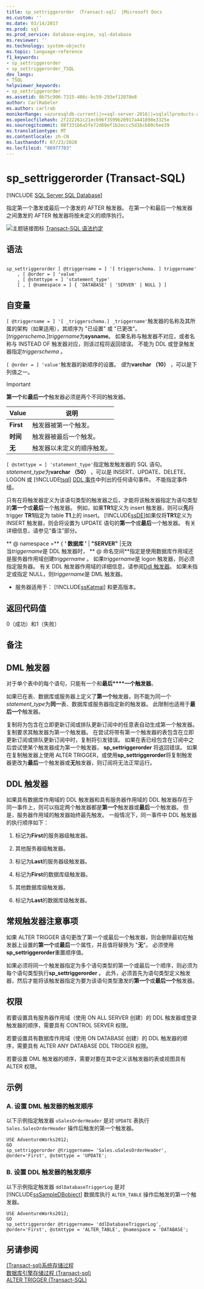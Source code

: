```yaml
---
title: sp_settriggerorder （Transact-sql） |Microsoft Docs
ms.custom: ''
ms.date: 03/14/2017
ms.prod: sql
ms.prod_service: database-engine, sql-database
ms.reviewer: ''
ms.technology: system-objects
ms.topic: language-reference
f1_keywords:
- sp_settriggerorder
- sp_settriggerorder_TSQL
dev_langs:
- TSQL
helpviewer_keywords:
- sp_settriggerorder
ms.assetid: 8b75c906-7315-486c-bc59-293ef12078e8
author: CarlRabeler
ms.author: carlrab
monikerRange: =azuresqldb-current||>=sql-server-2016||=sqlallproducts-allversions||>=sql-server-linux-2017||=azuresqldb-mi-current
ms.openlocfilehash: 2f222261c21ecb96f3599b20917a441898e3325e
ms.sourcegitcommit: 08f331b6a5fe72d68ef1b2eccc5d16cb80c6ee39
ms.translationtype: MT
ms.contentlocale: zh-CN
ms.lasthandoff: 07/23/2020
ms.locfileid: "86977703"
---
```

# <a name="sp_settriggerorder-transact-sql"></a>sp_settriggerorder (Transact-SQL)
[!INCLUDE [SQL Server SQL Database](../../includes/applies-to-version/sql-asdb.md)]

  指定第一个激发或最后一个激发的 AFTER 触发器。 在第一个和最后一个触发器之间激发的 AFTER 触发器将按未定义的顺序执行。  
  
 ![主题链接图标](../../database-engine/configure-windows/media/topic-link.gif "“主题链接”图标") [Transact-SQL 语法约定](../../t-sql/language-elements/transact-sql-syntax-conventions-transact-sql.md)  
  
## <a name="syntax"></a>语法  
  
```  
  
sp_settriggerorder [ @triggername = ] '[ triggerschema. ] triggername'   
    , [ @order = ] 'value'   
    , [ @stmttype = ] 'statement_type'   
    [ , [ @namespace = ] { 'DATABASE' | 'SERVER' | NULL } ]  
```  
  
## <a name="arguments"></a>自变量  
`[ @triggername = ] '[ _triggerschema.] _triggername'`触发器的名称及其所属的架构（如果适用），其顺序为 "已设置" 或 "已更改"。 [_triggerschema_**.**]*triggername*为**sysname**。 如果名称与触发器不对应，或者名称与 INSTEAD OF 触发器对应，则该过程将返回错误。 不能为 DDL 或登录触发器指定*triggerschema* 。  
  
`[ @order = ] 'value'`触发器的新顺序的设置。 *值*为**varchar （10）** ，可以是下列值之一。  
  
> [!IMPORTANT]  
>  **第一个**和**最后一个**触发器必须是两个不同的触发器。  
  
|Value|说明|  
|-----------|-----------------|  
|**First**|触发器被第一个触发。|  
|**时间**|触发器被最后一个触发。|  
|**无**|触发器以未定义的顺序触发。|  
  
`[ @stmttype = ] 'statement_type'`指定触发触发器的 SQL 语句。 *statement_type*为**varchar （50）** ，可以是 INSERT、UPDATE、DELETE、LOGON 或 [!INCLUDE[tsql](../../includes/tsql-md.md)] [DDL 事件](../../relational-databases/triggers/ddl-events.md)中列出的任何语句事件。 不能指定事件组。  
  
 只有在将触发器定义为该语句类型的触发器之后，才能将该触发器指定为语句类型的**第一个**或**最后**一个触发器。 例如，如果**TR1**定义为 insert 触发器，则可以**先**将 trigger **TR1**指定为 table **T1**上的 insert。 [!INCLUDE[ssDE](../../includes/ssde-md.md)]如果仅将**TR1**定义为 INSERT 触发器，则会将设置为 UPDATE 语句的**第一个**或**最后**一个触发器。 有关详细信息，请参见“备注”部分。  
  
 ** \@ namespace =** { **' 数据库 '**  |  **"SERVER"** |无效  
 当*triggername*是 DDL 触发器时， ** \@ 命名空间**指定是使用数据库作用域还是服务器作用域创建*triggername* 。 如果*triggername*是 logon 触发器，则必须指定服务器。 有关 DDL 触发器作用域的详细信息，请参阅[Ddl 触发器](../../relational-databases/triggers/ddl-triggers.md)。 如果未指定或指定 NULL，则*triggername*是 DML 触发器。  
  
* 服务器适用于： [!INCLUDE[ssKatmai](../../includes/sskatmai-md.md)] 和更高版本。
  
## <a name="return-code-values"></a>返回代码值  
 0（成功）和1（失败）  
  
## <a name="remarks"></a>备注  
  
## <a name="dml-triggers"></a>DML 触发器  
 对于单个表中的每个语句，只能有一个和**最后****一个触发器**。  
  
 如果已在表、数据库或服务器上定义了**第一个**触发器，则不能为同一个*statement_type*为**同一**表、数据库或服务器指定新的触发器。 此限制也适用于**最后一个**触发器。  
  
 复制将为包含在立即更新订阅或排队更新订阅中的任意表自动生成第一个触发器。 复制要求其触发器为第一个触发器。 在尝试将带有第一个触发器的表包含在立即更新订阅或排队更新订阅中时，复制将引发错误。 如果在表已经包含在订阅中之后尝试使某个触发器成为第一个触发器， **sp_settriggerorder** 将返回错误。 如果在复制触发器上使用 ALTER TRIGGER，或使用**sp_settriggerorder**将复制触发器更改为**最后**一个触发器或**无**触发器，则订阅将无法正常运行。  
  
## <a name="ddl-triggers"></a>DDL 触发器  
 如果具有数据库作用域的 DDL 触发器和具有服务器作用域的 DDL 触发器存在于同一事件上，则可以指定两个触发器都是**第一个**触发器或**最后**一个触发器。 但是，服务器作用域的触发器始终最先触发。 一般情况下，同一事件中 DDL 触发器的执行顺序如下：  
  
1.  标记为**First**的服务器级触发器。  
  
2.  其他服务器级触发器。  
  
3.  标记为**Last**的服务器级触发器。  
  
4.  标记为**First**的数据库级触发器。  
  
5.  其他数据库级触发器。  
  
6.  标记为**Last**的数据库级触发器。  
  
## <a name="general-trigger-considerations"></a>常规触发器注意事项  
 如果 ALTER TRIGGER 语句更改了第一个或最后一个触发器，则会删除最初在触发器上设置的**第一个**或**最后**一个属性，并且值将替换为 "**无**"。 必须使用**sp_settriggerorder**重置顺序值。  
  
 如果必须将同一个触发器指定为多个语句类型的第一个或最后一个顺序，则必须为每个语句类型执行**sp_settriggerorder** 。 此外，必须首先为语句类型定义触发器，然后才能将该触发器指定为要为该语句类型激发的**第一个**或**最后一个**触发器。  
  
## <a name="permissions"></a>权限  
 若要设置具有服务器作用域（使用 ON ALL SERVER 创建）的 DDL 触发器或登录触发器的顺序，需要具有 CONTROL SERVER 权限。  
  
 若要设置具有数据库作用域（使用 ON DATABASE 创建）的 DDL 触发器的顺序，需要具有 ALTER ANY DATABASE DDL TRIGGER 权限。  
  
 若要设置 DML 触发器的顺序，需要对要在其中定义该触发器的表或视图具有 ALTER 权限。  
  
## <a name="examples"></a>示例  
  
### <a name="a-setting-the-firing-order-for-a-dml-trigger"></a>A. 设置 DML 触发器的触发顺序  
 以下示例指定触发器 `uSalesOrderHeader` 是对 `UPDATE` 表执行 `Sales.SalesOrderHeader` 操作后触发的第一个触发器。  
  
```  
USE AdventureWorks2012;  
GO  
sp_settriggerorder @triggername= 'Sales.uSalesOrderHeader', @order='First', @stmttype = 'UPDATE';  
```  
  
### <a name="b-setting-the-firing-order-for-a-ddl-trigger"></a>B. 设置 DDL 触发器的触发顺序  
 以下示例指定触发器 `ddlDatabaseTriggerLog` 是对 [!INCLUDE[ssSampleDBobject](../../includes/sssampledbobject-md.md)] 数据库执行 `ALTER_TABLE` 操作后触发的第一个触发器。  
  
```  
USE AdventureWorks2012;  
GO  
sp_settriggerorder @triggername= 'ddlDatabaseTriggerLog', @order='First', @stmttype = 'ALTER_TABLE', @namespace = 'DATABASE';  
```  
  
## <a name="see-also"></a>另请参阅  
 [&#40;Transact-sql&#41;系统存储过程](../../relational-databases/system-stored-procedures/system-stored-procedures-transact-sql.md)   
 [数据库引擎存储过程 &#40;Transact-sql&#41;](../../relational-databases/system-stored-procedures/database-engine-stored-procedures-transact-sql.md)   
 [ALTER TRIGGER (Transact-SQL)](../../t-sql/statements/alter-trigger-transact-sql.md)  
  
  
